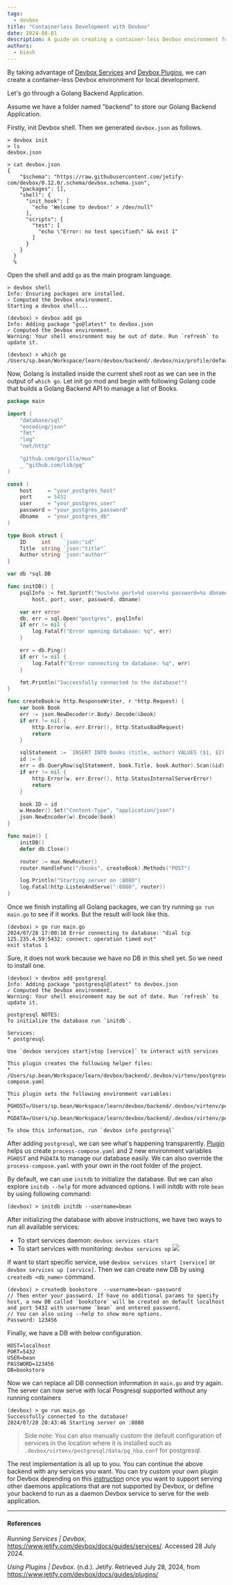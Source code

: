 ```yaml
---
tags: 
  - devbox
title: "Containerless Development with Devbox"
date: 2024-08-01
description: A guide on creating a container-less Devbox environment for local development, using Golang as an example
authors:
  - bievh
---
```

By taking advantage of [Devbox Services](../introduction/¶%20Devbox%20Services.md) and [Devbox Plugins](../introduction/¶%20Devbox%20Plugins.md), we can create a container-less Devbox environment for local development.

Let's go through a Golang Backend Application.

Assume we have a folder named "backend" to store our Golang Backend Application.

Firstly, init Devbox shell. Then we generated `devbox.json` as follows.
```
> devbox init
> ls
devbox.json

> cat devbox.json
{
    "$schema": "https://raw.githubusercontent.com/jetify-com/devbox/0.12.0/.schema/devbox.schema.json",
    "packages": [],
    "shell": {
      "init_hook": [
        "echo 'Welcome to devbox!' > /dev/null"
      ],
      "scripts": {
        "test": [
          "echo \"Error: no test specified\" && exit 1"
        ]
      }
    }
  }
  %
```

Open the shell and add `go` as the main program language.
```
> devbox shell
Info: Ensuring packages are installed.
✓ Computed the Devbox environment.
Starting a devbox shell...

(devbox) > devbox add go
Info: Adding package "go@latest" to devbox.json
✓ Computed the Devbox environment.
Warning: Your shell environment may be out of date. Run `refresh` to update it.

(devbox) > which go 
/Users/sp.bean/Workspace/learn/devbox/backend/.devbox/nix/profile/default/bin/go
```

Now, Golang is installed inside the current shell root as we can see in the output of `which go`. Let init go mod and begin with following Golang code that builds a Golang Backend API to manage a list of Books.

```GO
package main

import (
    "database/sql"
    "encoding/json"
    "fmt"
    "log"
    "net/http"

    "github.com/gorilla/mux"
    _ "github.com/lib/pq"
)

const (
    host     = "your_postgres_host"
    port     = 5432
    user     = "your_postgres_user"
    password = "your_postgres_password"
    dbname   = "your_postgres_db"
)

type Book struct {
    ID     int    `json:"id"`
    Title  string `json:"title"`
    Author string `json:"author"`
}

var db *sql.DB

func initDB() {
    psqlInfo := fmt.Sprintf("host=%s port=%d user=%s password=%s dbname=%s sslmode=disable",
        host, port, user, password, dbname)

    var err error
    db, err = sql.Open("postgres", psqlInfo)
    if err != nil {
        log.Fatalf("Error opening database: %q", err)
    }

    err = db.Ping()
    if err != nil {
        log.Fatalf("Error connecting to database: %q", err)
    }

    fmt.Println("Successfully connected to the database!")
}

func createBook(w http.ResponseWriter, r *http.Request) {
    var book Book
    err := json.NewDecoder(r.Body).Decode(&book)
    if err != nil {
        http.Error(w, err.Error(), http.StatusBadRequest)
        return
    }

    sqlStatement := `INSERT INTO books (title, author) VALUES ($1, $2) RETURNING id`
    id := 0
    err = db.QueryRow(sqlStatement, book.Title, book.Author).Scan(&id)
    if err != nil {
        http.Error(w, err.Error(), http.StatusInternalServerError)
        return
    }

    book.ID = id
    w.Header().Set("Content-Type", "application/json")
    json.NewEncoder(w).Encode(book)
}

func main() {
    initDB()
    defer db.Close()

    router := mux.NewRouter()
    router.HandleFunc("/books", createBook).Methods("POST")

    log.Println("Starting server on :8080")
    log.Fatal(http.ListenAndServe(":8080", router))
}
```

Once we finish installing all Golang packages, we can try running `go run main.go` to see if it works. But the result will look like this.
```
(devbox) > go run main.go
2024/07/28 17:00:10 Error connecting to database: "dial tcp 125.235.4.59:5432: connect: operation timed out"
exit status 1
```

Sure, it does not work because we have no DB in this shell yet. So we need to install one.
```
(devbox) > devbox add postgresql
Info: Adding package "postgresql@latest" to devbox.json
✓ Computed the Devbox environment.
Warning: Your shell environment may be out of date. Run `refresh` to update it.

postgresql NOTES:
To initialize the database run `initdb`.

Services:
* postgresql

Use `devbox services start|stop [service]` to interact with services

This plugin creates the following helper files:
* /Users/sp.bean/Workspace/learn/devbox/backend/.devbox/virtenv/postgresql/process-compose.yaml

This plugin sets the following environment variables:
* PGHOST=/Users/sp.bean/Workspace/learn/devbox/backend/.devbox/virtenv/postgresql
* PGDATA=/Users/sp.bean/Workspace/learn/devbox/backend/.devbox/virtenv/postgresql/data

To show this information, run `devbox info postgresql`
```

After adding `postgresql`, we can see what's happening transparently. [Plugin](../introduction/¶%20Devbox%20Plugins.md) helps us create `process-compose.yaml` and 2 new environment variables `PGHOST` and `PGDATA` to manage our database easily. We can also override the `process-compose.yaml` with your own in the root folder of the project.

By default, we can use `initdb` to initialize the database. But we can also explore `initdb --help` for more advanced options. I will initdb with role `bean` by using following command:
```
(devbox) > initdb initdb --username=bean
```

After initializing the database with above instructions, we have two ways to run all available services:
- To start services daemon: `devbox services start`
- To start services with monitoring: `devbox services up`
  ![](assets/services-top.webp)
  
If want to start specific service, use `devbox services start [service]` or `devbox services up [service]`. Then we can create new DB by using `createdb <db_name>` command.
```
(devbox) > createdb bookstore  --username=bean--password
// Then enter your password. If have no additional params to specify host, a new DB called `bookstore` will be created on default localhost and port 5432 with username `bean` and entered password.
// You can also using --help to show more options.
Password: 123456
```

Finally, we have a DB with below configuration.
```
HOST=localhost
PORT=5432
USER=bean
PASSWORD=123456
DB=bookstore
```

Now we can replace all DB connection information in `main.go` and try again. The server can now serve with local Posgresql supported without any running containers
```
(devbox) > go run main.go
Successfully connected to the database!
2024/07/28 20:43:46 Starting server on :8080
```

> Side note: You can also manually custom the default configuration of services in the location where it is installed such as `.devbox/virtenv/postgresql/data/pg_hba.conf` for postgresql.

The rest implementation is all up to you. You can continue the above backend with any services you want. You can try custom your own plugin for Devbox depending on this [instruction](https://www.jetify.com/devbox/docs/guides/creating_plugins/) once you want to support serving other daemons applications that are not supported by Devbox, or define your backend to run as a daemon Devbox service to serve for the web application.

---
#### References
*Running Services | Devbox*, https://www.jetify.com/devbox/docs/guides/services/. Accessed 28 July 2024.

*Using Plugins | Devbox*. (n.d.). Jetify. Retrieved July 28, 2024, from https://www.jetify.com/devbox/docs/guides/plugins/
